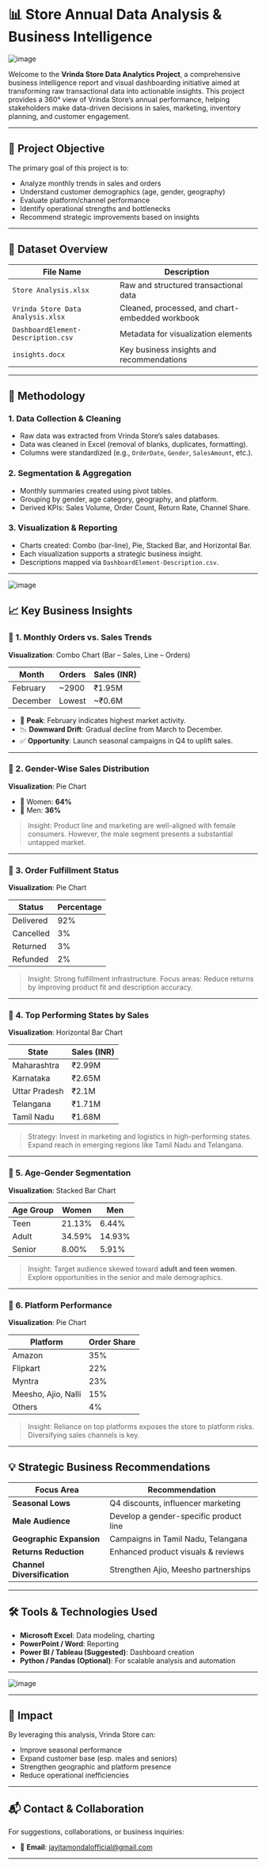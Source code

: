 # 📊 Store Annual Data Analysis & Business Intelligence

![image](https://github.com/user-attachments/assets/8a2c2742-3373-460f-9af9-3bc916b31050)


Welcome to the **Vrinda Store Data Analytics Project**, a comprehensive business intelligence report and visual dashboarding initiative aimed at transforming raw transactional data into actionable insights. This project provides a 360° view of Vrinda Store’s annual performance, helping stakeholders make data-driven decisions in sales, marketing, inventory planning, and customer engagement.

---

## 📌 Project Objective

The primary goal of this project is to:

- Analyze monthly trends in sales and orders
- Understand customer demographics (age, gender, geography)
- Evaluate platform/channel performance
- Identify operational strengths and bottlenecks
- Recommend strategic improvements based on insights

---

## 🧾 Dataset Overview

| File Name | Description |
|----------|-------------|
| `Store Analysis.xlsx` | Raw and structured transactional data |
| `Vrinda Store Data Analysis.xlsx` | Cleaned, processed, and chart-embedded workbook |
| `DashboardElement-Description.csv` | Metadata for visualization elements |
| `insights.docx` | Key business insights and recommendations |

---

## 🧱 Methodology

### 1. **Data Collection & Cleaning**
- Raw data was extracted from Vrinda Store’s sales databases.
- Data was cleaned in Excel (removal of blanks, duplicates, formatting).
- Columns were standardized (e.g., `OrderDate`, `Gender`, `SalesAmount`, etc.).

### 2. **Segmentation & Aggregation**
- Monthly summaries created using pivot tables.
- Grouping by gender, age category, geography, and platform.
- Derived KPIs: Sales Volume, Order Count, Return Rate, Channel Share.

### 3. **Visualization & Reporting**
- Charts created: Combo (bar-line), Pie, Stacked Bar, and Horizontal Bar.
- Each visualization supports a strategic business insight.
- Descriptions mapped via `DashboardElement-Description.csv`.

---

![image](https://github.com/user-attachments/assets/dd7291b4-ccba-43b2-8d86-cb5a937219bd)


## 📈 Key Business Insights

### 🔹 1. Monthly Orders vs. Sales Trends
**Visualization**: Combo Chart (Bar – Sales, Line – Orders)

| Month | Orders | Sales (INR) |
|-------|--------|-------------|
| February | ~2900 | ₹1.95M |
| December | Lowest | ~₹0.6M |

- 📌 **Peak**: February indicates highest market activity.
- 📉 **Downward Drift**: Gradual decline from March to December.
- ✅ **Opportunity**: Launch seasonal campaigns in Q4 to uplift sales.

---

### 🔹 2. Gender-Wise Sales Distribution
**Visualization**: Pie Chart

- 👩 Women: **64%**
- 👨 Men: **36%**

> Insight: Product line and marketing are well-aligned with female consumers. However, the male segment presents a substantial untapped market.

---

### 🔹 3. Order Fulfillment Status
**Visualization**: Pie Chart

| Status | Percentage |
|--------|------------|
| Delivered | 92% |
| Cancelled | 3% |
| Returned | 3% |
| Refunded | 2% |

> Insight: Strong fulfillment infrastructure. Focus areas: Reduce returns by improving product fit and description accuracy.

---

### 🔹 4. Top Performing States by Sales
**Visualization**: Horizontal Bar Chart

| State | Sales (INR) |
|-------|-------------|
| Maharashtra | ₹2.99M |
| Karnataka | ₹2.65M |
| Uttar Pradesh | ₹2.1M |
| Telangana | ₹1.71M |
| Tamil Nadu | ₹1.68M |

> Strategy: Invest in marketing and logistics in high-performing states. Expand reach in emerging regions like Tamil Nadu and Telangana.

---

### 🔹 5. Age-Gender Segmentation
**Visualization**: Stacked Bar Chart

| Age Group | Women | Men |
|-----------|-------|-----|
| Teen | 21.13% | 6.44% |
| Adult | 34.59% | 14.93% |
| Senior | 8.00% | 5.91% |

> Insight: Target audience skewed toward **adult and teen women**. Explore opportunities in the senior and male demographics.

---

### 🔹 6. Platform Performance
**Visualization**: Pie Chart

| Platform | Order Share |
|----------|-------------|
| Amazon | 35% |
| Flipkart | 22% |
| Myntra | 23% |
| Meesho, Ajio, Nalli | 15% |
| Others | 4% |

> Insight: Reliance on top platforms exposes the store to platform risks. Diversifying sales channels is key.

---

## 💡 Strategic Business Recommendations

| Focus Area | Recommendation |
|------------|----------------|
| **Seasonal Lows** | Q4 discounts, influencer marketing |
| **Male Audience** | Develop a gender-specific product line |
| **Geographic Expansion** | Campaigns in Tamil Nadu, Telangana |
| **Returns Reduction** | Enhanced product visuals & reviews |
| **Channel Diversification** | Strengthen Ajio, Meesho partnerships |

---

## 🛠️ Tools & Technologies Used

- **Microsoft Excel**: Data modeling, charting
- **PowerPoint / Word**: Reporting
- **Power BI / Tableau (Suggested)**: Dashboard creation
- **Python / Pandas (Optional)**: For scalable analysis and automation

---

![image](https://github.com/user-attachments/assets/e814e60a-e3f8-481d-b2b7-7c4c187f2507)

---

## 🎯 Impact

By leveraging this analysis, Vrinda Store can:
- Improve seasonal performance
- Expand customer base (esp. males and seniors)
- Strengthen geographic and platform presence
- Reduce operational inefficiencies

---

## 📬 Contact & Collaboration

For suggestions, collaborations, or business inquiries:

- 📧 **Email**: jayitamondalofficial@gmail.com

---


